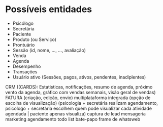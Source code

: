 # Possíveis entidades
* Psicólogo
* Secretária
* Paciente
* Produto (ou Serviço)
* Prontuário
* Sessão (id, nome, ..., ..., avaliação)
* Venda
* Agenda
* Desempenho
* Transações
* Usuário ativo (Sessões, pagos, ativos, pendentes, inadiplentes)


CRM ((CARDS): Estatisticas, notificações, resumo de agenda, próximo vento da agenda, gráfico com vendas semanais, visão geral de vendas)
FATURA (criação, edição, envio)
multiplataforma integrada (opção de escolha de visualização) (psicologia + secretária realizam agendamento, psicologo + secretária escolhem quem pode visualizar cada atividade agendada | paciente apenas visualiza)
captura de lead
mensageria
marketing
agendamento
todo list
bate-papo
frame de whatsweb